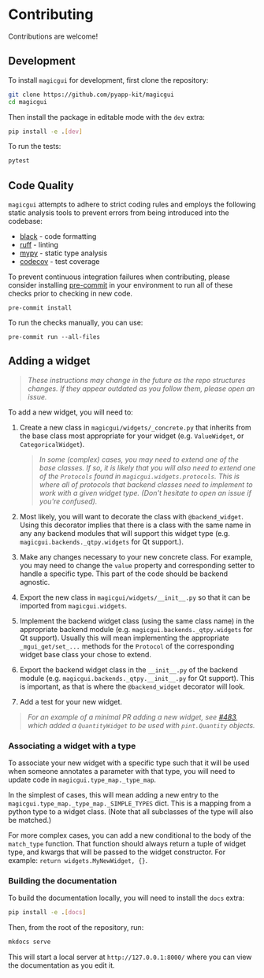 # Contributing

Contributions are welcome!

## Development

To install `magicgui` for development, first clone the repository:

```bash
git clone https://github.com/pyapp-kit/magicgui
cd magicgui
```

Then install the package in editable mode with the `dev` extra:

```bash
pip install -e .[dev]
```

To run the tests:

```bash
pytest
```

## Code Quality

`magicgui` attempts to adhere to strict coding rules and employs the following
static analysis tools to prevent errors from being introduced into the codebase:

- [black](https://github.com/psf/black) - code formatting
- [ruff](https://github.com/charliermarsh/ruff) - linting
- [mypy](http://mypy-lang.org/) - static type analysis
- [codecov](https://codecov.io/) - test coverage

To prevent continuous integration failures when contributing, please consider
installing [pre-commit](https://pre-commit.com/) in your environment to run all
of these checks prior to checking in new code.

```shell
pre-commit install
```

To run the checks manually, you can use:

```shell
pre-commit run --all-files
```

## Adding a widget

> *These instructions may change in the future as the repo structures changes.
> If they appear outdated as you follow them, please open an issue.*

To add a new widget, you will need to:

1. Create a new class in `magicgui/widgets/_concrete.py` that inherits from the
   base class most appropriate for your widget (e.g. `ValueWidget`, or
   `CategoricalWidget`).

    > *In some (complex) cases, you may need to extend one of the base classes.
    > If so, it is likely that you will also need to extend one of the
    > `Protocols` found in `magicgui.widgets.protocols`.  This is where all of
    > protocols that backend classes need to implement to work with a given
    > widget type. (Don't hesitate to open an issue if you're confused).*

1. Most likely, you will want to decorate the class with `@backend_widget`.
   Using this decorator implies that there is a class with the same name in any
   any backend modules that will support this widget type (e.g.
   `magicgui.backends._qtpy.widgets` for Qt support.).
1. Make any changes necessary to your new concrete class. For example, you may
   need to change the `value` property and corresponding setter to handle a
   specific type.  This part of the code should be backend agnostic.
1. Export the new class in `magicgui/widgets/__init__.py` so that it can be
   imported from `magicgui.widgets`.
1. Implement the backend widget class (using the same class name) in the
   appropriate backend module (e.g. `magicgui.backends._qtpy.widgets` for Qt
   support).  Usually this will mean implementing the appropriate
   `_mgui_get/set_...` methods for the `Protocol` of the corresponding widget
   base class your chose to extend.
1. Export the backend widget class in the `__init__.py` of the backend module
   (e.g. `magicgui.backends._qtpy.__init__.py` for Qt support).  This is
   important, as that is where the `@backend_widget` decorator will look.
1. Add a test for your new widget.

> *For an example of a minimal PR adding a new widget, see
> [\#483](https://github.com/pyapp-kit/magicgui/pull/483/files), which added a
> `QuantityWidget` to be used with `pint.Quantity` objects.*

### Associating a widget with a type

To associate your new widget with a specific type such that it will be used when
someone annotates a parameter with that type, you will need to update code in
`magicgui.type_map._type_map`.

In the simplest of cases, this will mean adding a new entry to the
`magicgui.type_map._type_map._SIMPLE_TYPES` dict.  This is a mapping from a
python type to a widget class.  (Note that all subclasses of the type will also
be matched.)

For more complex cases, you can add a new conditional to the body of the
`match_type` function.  That function should always return a tuple of widget
type, and kwargs that will be passed to the widget constructor. For example:
`return widgets.MyNewWidget, {}`.

### Building the documentation

To build the documentation locally, you will need to install the `docs` extra:

```bash
pip install -e .[docs]
```

Then, from the root of the repository, run:

```bash
mkdocs serve
```

This will start a local server at `http://127.0.0.1:8000/` where you can view
the documentation as you edit it.
